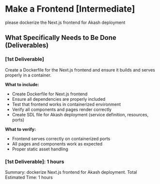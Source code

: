 # Make a Frontend [Intermediate]
please dockerize the Next.js frontend for Akash deployment

## What Specifically Needs to Be Done (Deliverables)
### [1st Deliverable]
Create a Dockerfile for the Next.js frontend and ensure it builds and serves properly in a container.

**What to include:**
- Create Dockerfile for Next.js frontend
- Ensure all dependencies are properly included
- Test that frontend works in containerized environment
- Verify all components and pages render correctly
- Create SDL file for Akash deployment (service definition, resources, ports)

**What to verify:**
- Frontend serves correctly on containerized ports
- All pages and components work as expected
- Proper static asset handling

### [1st Deliverable]: 1 hours
Summary: dockerize Next.js frontend for Akash deployment.
Total Estimated Time: 1 hours
